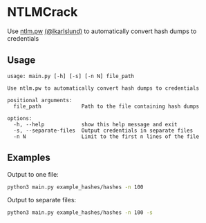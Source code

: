 # NTLMCrack
Use [ntlm.pw](https://ntlm.pw) [(@lkarlslund)](https://github.com/lkarlslund/) to automatically convert hash dumps to credentials


## Usage

```
usage: main.py [-h] [-s] [-n N] file_path

Use ntlm.pw to automatically convert hash dumps to credentials

positional arguments:
  file_path             Path to the file containing hash dumps

options:
  -h, --help            show this help message and exit
  -s, --separate-files  Output credentials in separate files
  -n N                  Limit to the first n lines of the file
```

## Examples

Output to one file:
```bash
python3 main.py example_hashes/hashes -n 100
```

Output to separate files:
```bash
python3 main.py example_hashes/hashes -n 100 -s
```

